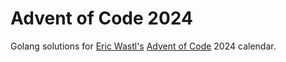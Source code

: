 # Advent of Code 2024
Golang solutions for [Eric Wastl's](http://was.tl/) [Advent of Code](https://adventofcode.com/) 2024 calendar.
